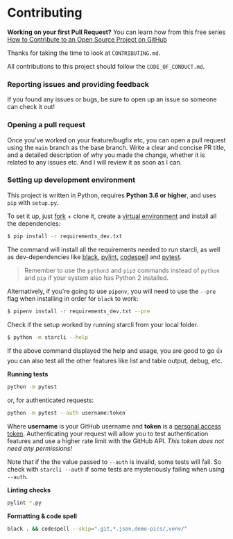 # Contributing


**Working on your first Pull Request?** You can learn how from this free
series [How to Contribute to an Open Source Project on
GitHub](https://egghead.io/series/how-to-contribute-to-an-open-source-project-on-github)


Thanks for taking the time to look at `CONTRIBUTING.md`.

All contributions to this project should follow the `CODE_OF_CONDUCT.md`.

### Reporting issues and providing feedback

If you found any issues or bugs, be sure to open up an issue so someone can
check it out!


### Opening a pull request

Once you've worked on your feature/bugfix etc, you can open a pull request using
the `main` branch as the base branch. Write a clear and concise PR title, and a
detailed description of why you made the change, whether it is related to any
issues etc. And I will review it as soon as I can.

### Setting up development environment

This project is written in Python, requires **Python 3.6 or higher**, and uses
`pip` with `setup.py`.

To set it up, just [fork](https://github.com/hedyhli/starcli/fork) + clone it,
create a [virtual environment](https://virtualenv.pypa.io/en/latest/) and
install all the dependencies:

```bash
$ pip install -r requirements_dev.txt
```

The command will install all the requirements needed to run starcli, as well as
dev-dependencies like [black](https://github.com/psf/black),
[pylint](https://www.pylint.org/),
[codespell](https://github.com/codespell-project/codespell) and
[pytest](https://pytest.org).

> Remember to use the `python3` and `pip3` commands instead of `python` and
> `pip` if your system also has Python 2 installed.

Alternatively, if you're going to use `pipenv`, you will need to use the `--pre`
flag when installing in order for `black` to work:

```bash
$ pipenv install -r requirements_dev.txt --pre
```

Check if the setup worked by running starcli from your local folder.

```bash
$ python -m starcli --help
```

If the above command displayed the help and usage, you are good to go 👍 you can
also test all the other features like list and table output, debug, etc.

**Running tests**
```bash
python -m pytest
```

or, for authenticated requests:

```bash
python -m pytest --auth username:token
```

Where **username** is your GitHub username and **token** is a
[personal access token](https://docs.github.com/en/github/authenticating-to-github/creating-a-personal-access-token).
Authenticating your request will allow you to test authentication features and
use a higher rate limit with the GitHub API. *This token does not need any permissions!*

Note that if the the value passed to `--auth` is invalid, some tests will fail.
So check with `starcli --auth` if some tests are mysteriously failing when using
`--auth`.

**Linting checks**

```bash
pylint *.py
```

**Formatting & code spell**
```bash
black . && codespell --skip=".git,*.json,demo-pics/,venv/"
```

